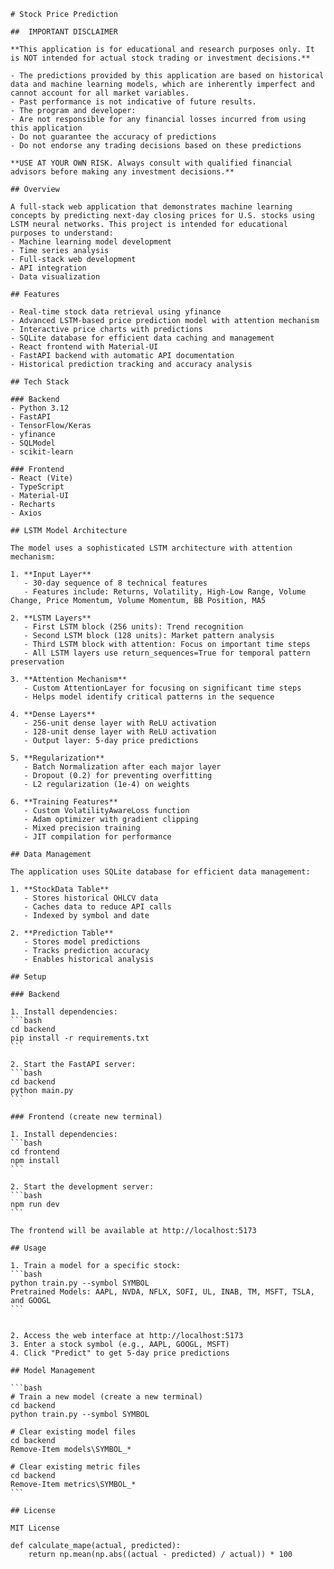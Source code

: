     # Stock Price Prediction 

    ##  IMPORTANT DISCLAIMER 

    **This application is for educational and research purposes only. It is NOT intended for actual stock trading or investment decisions.**

    - The predictions provided by this application are based on historical data and machine learning models, which are inherently imperfect and cannot account for all market variables.
    - Past performance is not indicative of future results.
    - The program and developer:
    - Are not responsible for any financial losses incurred from using this application
    - Do not guarantee the accuracy of predictions
    - Do not endorse any trading decisions based on these predictions

    **USE AT YOUR OWN RISK. Always consult with qualified financial advisors before making any investment decisions.**

    ## Overview

    A full-stack web application that demonstrates machine learning concepts by predicting next-day closing prices for U.S. stocks using LSTM neural networks. This project is intended for educational purposes to understand:
    - Machine learning model development
    - Time series analysis
    - Full-stack web development
    - API integration
    - Data visualization

    ## Features

    - Real-time stock data retrieval using yfinance
    - Advanced LSTM-based price prediction model with attention mechanism
    - Interactive price charts with predictions
    - SQLite database for efficient data caching and management
    - React frontend with Material-UI
    - FastAPI backend with automatic API documentation
    - Historical prediction tracking and accuracy analysis

    ## Tech Stack

    ### Backend
    - Python 3.12
    - FastAPI
    - TensorFlow/Keras
    - yfinance
    - SQLModel
    - scikit-learn

    ### Frontend
    - React (Vite)
    - TypeScript
    - Material-UI
    - Recharts
    - Axios

    ## LSTM Model Architecture

    The model uses a sophisticated LSTM architecture with attention mechanism:

    1. **Input Layer**
       - 30-day sequence of 8 technical features
       - Features include: Returns, Volatility, High-Low Range, Volume Change, Price Momentum, Volume Momentum, BB Position, MA5

    2. **LSTM Layers**
       - First LSTM block (256 units): Trend recognition
       - Second LSTM block (128 units): Market pattern analysis
       - Third LSTM block with attention: Focus on important time steps
       - All LSTM layers use return_sequences=True for temporal pattern preservation

    3. **Attention Mechanism**
       - Custom AttentionLayer for focusing on significant time steps
       - Helps model identify critical patterns in the sequence

    4. **Dense Layers**
       - 256-unit dense layer with ReLU activation
       - 128-unit dense layer with ReLU activation
       - Output layer: 5-day price predictions

    5. **Regularization**
       - Batch Normalization after each major layer
       - Dropout (0.2) for preventing overfitting
       - L2 regularization (1e-4) on weights

    6. **Training Features**
       - Custom VolatilityAwareLoss function
       - Adam optimizer with gradient clipping
       - Mixed precision training
       - JIT compilation for performance

    ## Data Management

    The application uses SQLite database for efficient data management:

    1. **StockData Table**
       - Stores historical OHLCV data
       - Caches data to reduce API calls
       - Indexed by symbol and date

    2. **Prediction Table**
       - Stores model predictions
       - Tracks prediction accuracy
       - Enables historical analysis

    ## Setup

    ### Backend

    1. Install dependencies:
    ```bash
    cd backend
    pip install -r requirements.txt
    ```

    2. Start the FastAPI server:
    ```bash
    cd backend
    python main.py
    ```

    ### Frontend (create new terminal)

    1. Install dependencies:
    ```bash
    cd frontend
    npm install
    ```

    2. Start the development server:
    ```bash
    npm run dev
    ```

    The frontend will be available at http://localhost:5173

    ## Usage

    1. Train a model for a specific stock:
    ```bash
    python train.py --symbol SYMBOL
    Pretrained Models: AAPL, NVDA, NFLX, SOFI, UL, INAB, TM, MSFT, TSLA, and GOOGL
    ```


    2. Access the web interface at http://localhost:5173
    3. Enter a stock symbol (e.g., AAPL, GOOGL, MSFT)
    4. Click "Predict" to get 5-day price predictions

    ## Model Management

    ```bash
    # Train a new model (create a new terminal)
    cd backend
    python train.py --symbol SYMBOL

    # Clear existing model files
    cd backend
    Remove-Item models\SYMBOL_*

    # Clear existing metric files
    cd backend
    Remove-Item metrics\SYMBOL_*
    ```

    ## License

    MIT License

    def calculate_mape(actual, predicted):
        return np.mean(np.abs((actual - predicted) / actual)) * 100     
